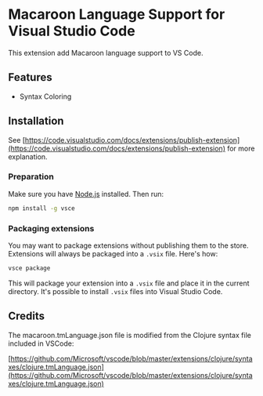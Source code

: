 # Macaroon Language Support for Visual Studio Code

This extension add Macaroon language support to VS Code.

## Features

* Syntax Coloring

## Installation

See [https://code.visualstudio.com/docs/extensions/publish-extension](https://code.visualstudio.com/docs/extensions/publish-extension) for more explanation.

### Preparation

Make sure you have [Node.js](https://nodejs.org/) installed. Then run:

```bash
npm install -g vsce
```

### Packaging extensions

You may want to package extensions without publishing them to the store. Extensions will always be packaged into a `.vsix` file. Here's how:

```bash
vsce package
```

This will package your extension into a `.vsix` file and place it in the current directory. It's possible to install `.vsix` files into Visual Studio Code.

## Credits

The macaroon.tmLanguage.json file is modified from the Clojure syntax file included in VSCode:

[https://github.com/Microsoft/vscode/blob/master/extensions/clojure/syntaxes/clojure.tmLanguage.json](https://github.com/Microsoft/vscode/blob/master/extensions/clojure/syntaxes/clojure.tmLanguage.json)